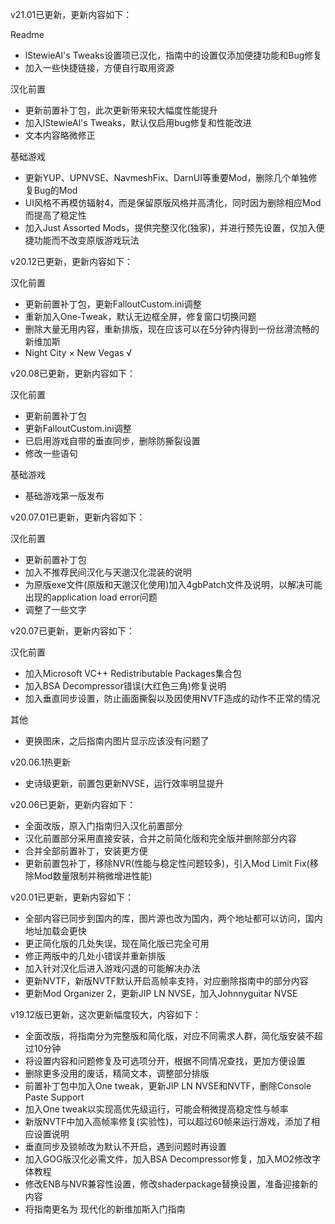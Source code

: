 v21.01已更新，更新内容如下：

Readme

- lStewieAl's Tweaks设置项已汉化，指南中的设置仅添加便捷功能和Bug修复
- 加入一些快捷链接，方便自行取用资源

汉化前置

- 更新前置补丁包，此次更新带来较大幅度性能提升
- 加入lStewieAl's Tweaks，默认仅启用bug修复和性能改进
- 文本内容略微修正

基础游戏

- 更新YUP、UPNVSE、NavmeshFix、DarnUI等重要Mod，删除几个单独修复Bug的Mod
- UI风格不再模仿辐射4，而是保留原版风格并高清化，同时因为删除相应Mod而提高了稳定性
- 加入Just Assorted Mods，提供完整汉化(独家)，并进行预先设置，仅加入便捷功能而不改变原版游戏玩法

v20.12已更新，更新内容如下：

汉化前置

* 更新前置补丁包，更新FalloutCustom.ini调整
* 重新加入One-Tweak，默认无边框全屏，修复窗口切换问题
* 删除大量无用内容，重新排版，现在应该可以在5分钟内得到一份丝滑流畅的新维加斯
* Night City ×    New Vegas √

v20.08已更新，更新内容如下：

汉化前置

* 更新前置补丁包
* 更新FalloutCustom.ini调整
* 已启用游戏自带的垂直同步，删除防撕裂设置
* 修改一些语句

基础游戏

* 基础游戏第一版发布

v20.07.01已更新，更新内容如下：

汉化前置

* 更新前置补丁包
* 加入不推荐民间汉化与天邈汉化混装的说明
* 为原版exe文件(原版和天邈汉化使用)加入4gbPatch文件及说明，以解决可能出现的application load error问题
* 调整了一些文字

v20.07已更新，更新内容如下：

汉化前置

*   加入Microsoft VC++ Redistributable Packages集合包
*   加入BSA Decompressor错误(大红色三角)修复说明
*   加入垂直同步设置，防止画面撕裂以及因使用NVTF造成的动作不正常的情况

其他

*   更换图床，之后指南内图片显示应该没有问题了

v20.06.1热更新

*   史诗级更新，前置包更新NVSE，运行效率明显提升

v20.06已更新，更新内容如下：

*   全面改版，原入门指南归入汉化前置部分
*   汉化前置部分采用直接安装，合并之前简化版和完全版并删除部分内容
*   合并全部前置补丁，安装更方便
*   更新前置包补丁，移除NVR(性能与稳定性问题较多)，引入Mod Limit Fix(移除Mod数量限制并稍微增进性能)

v20.01已更新，更新内容如下：

*   全部内容已同步到国内的库，图片源也改为国内，两个地址都可以访问，国内地址加载会更快
*   更正简化版的几处失误，现在简化版已完全可用
*   修正两版中的几处小错误并重新排版
*   加入针对汉化后进入游戏闪退的可能解决办法
*   更新NVTF，新版NVTF默认开启高帧率支持，对应删除指南中的部分内容
*   更新Mod Organizer 2，更新JIP LN NVSE，加入Johnnyguitar NVSE

v19.12版已更新，这次更新幅度较大，内容如下：

*   全面改版，将指南分为完整版和简化版，对应不同需求人群，简化版安装不超过10分钟
*   将设置内容和问题修复及可选项分开，根据不同情况查找，更加方便设置
*   删除更多没用的废话，精简文本，调整部分排版
*   前置补丁包中加入One tweak，更新JIP LN NVSE和NVTF，删除Console Paste Support
*   加入One tweak以实现高优先级运行，可能会稍微提高稳定性与帧率
*   新版NVTF中加入高帧率修复(实验性)，可以超过60帧来运行游戏，添加了相应设置说明
*   垂直同步及锁帧改为默认不开启，遇到问题时再设置
*   加入GOG版汉化必需文件，加入BSA Decompressor修复，加入MO2修改字体教程
*   修改ENB与NVR兼容性设置，修改shaderpackage替换设置，准备迎接新的内容
*   将指南更名为 现代化的新维加斯入门指南
